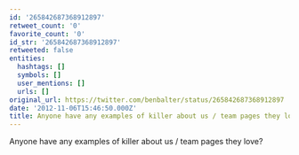 ```yaml
---
id: '265842687368912897'
retweet_count: '0'
favorite_count: '0'
id_str: '265842687368912897'
retweeted: false
entities:
  hashtags: []
  symbols: []
  user_mentions: []
  urls: []
original_url: https://twitter.com/benbalter/status/265842687368912897
date: '2012-11-06T15:46:50.000Z'
title: Anyone have any examples of killer about us / team pages they love?
---
```


Anyone have any examples of killer about us / team pages they love?